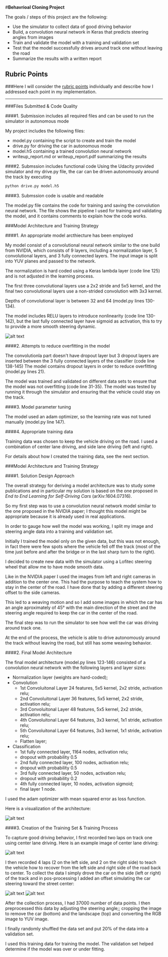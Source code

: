 #**Behavrioal Cloning Project**

The goals / steps of this project are the following:
* Use the simulator to collect data of good driving behavior
* Build, a convolution neural network in Keras that predicts steering angles from images
* Train and validate the model with a training and validation set
* Test that the model successfully drives around track one without leaving the road
* Summarize the results with a written report


[//]: # (Image References)

[image1]: ./img/cnn-architecture.png "NVIDIA cnn architecture"
[image2]: ./img/center_driving.png "Center lane driving"
[image3]: ./img/left_driving.png "Driving on left side"
[image4]: ./img/right_driving.png "Driving on right side"


## Rubric Points
###Here I will consider the [rubric points](https://review.udacity.com/#!/rubrics/432/view) individually and describe how I addressed each point in my implementation.  

---
###Files Submitted & Code Quality

####1. Submission includes all required files and can be used to run the simulator in autonomous mode

My project includes the following files:
* model.py containing the script to create and train the model
* drive.py for driving the car in autonomous mode
* model.h5 containing a trained convolution neural network 
* writeup_report.md or writeup_report.pdf summarizing the results

####2. Submssion includes functional code
Using the Udacity provided simulator and my drive.py file, the car can be driven autonomously around the track by executing 
```sh
python drive.py model.h5
```

####3. Submssion code is usable and readable

The model.py file contains the code for training and saving the convolution neural network. The file shows the pipeline I used for training and validating the model, and it contains comments to explain how the code works.

###Model Architecture and Training Strategy

####1. An appropriate model arcthiecture has been employed

My model consist of a convolutional neural network similar to the one build from NVIDIA, which consists of 9 layers, including a normalization layer, 5 convolutional layers, and 3 fully connected layers. The input image is split into YUV planes and passed to the network.

The normalization is hard coded using a Keras lambda layer (code line 125) and is not adjusted in the learning process. 

The first three convolutional layers use a 2x2 stride and 5x5 kernel, and the final two convolutional layers use a non-strided convolution with 3x3 kernel.

Depths of convolutional layer is between 32 and 64 (model.py lines 130-134).

The model includes RELU layers to introduce nonlinearity (code line 130-142), but the last fully connected layer have sigmoid as activation, this to try to provide a more smooth steering dynamic.

![alt text][image1]

####2. Attempts to reduce overfitting in the model

The convolutionla part doesn't have dropout layer but 3 dropout layers are inserted between the 3 fully connected layers of the classifier (code line 138-145)
The model contains dropout layers in order to reduce overfitting (model.py lines 21). 

The model was trained and validated on different data sets to ensure that the model was not overfitting (code line 31-35). The model was tested by running it through the simulator and ensuring that the vehicle could stay on the track.

####3. Model parameter tuning

The model used an adam optimizer, so the learning rate was not tuned manually (model.py line 147).

####4. Appropriate training data

Training data was chosen to keep the vehicle driving on the road. I used a combination of center lane driving, and side lane driving (left and right).

For details about how I created the training data, see the next section. 

###Model Architecture and Training Strategy

####1. Solution Design Approach

The overall strategy for deriving a model architecture was to study some publications and in particular my solution is based on the one proposed in *End to End Learning for Self-Driving Cars* (arXiv:1604.07316). 

So my first step was to use a convolution neural network model similar to the one proposed in the NVIDIA paper; I thought this model might be appropriate because it is already used in real applications.

In order to gauge how well the model was working, I split my image and steering angle data into a training and validation set. 

Initially I trained the model only on the given data, but this was not enough, in fact there were few spots where the vehicle fell off the track (most of the time just before and after the bridge or in the last sharp turn to the right). 

I decided to create new data with the simulator using a Lofitec steering wheel that allow me to have mode smooth data.

Like in the NVIDIA paper I used the images from left and right cameras in addition to the center one. This had the purpose to teach the system how to stay in the center of the road. I have done that by adding a different steering offset to the side cameras.

This led to a weaving motion and so I add some images in which the car has an angle aproximately of 45° with the main direction of the street and the steering angle required to keep the car in the center of the road.
 
The final step was to run the simulator to see how well the car was driving around track one. 

At the end of the process, the vehicle is able to drive autonomously around the track without leaving the road, but still has some weaving behavior.

####2. Final Model Architecture

The final model architecture (model.py lines 123-146) consisted of a convolution neural network with the following layers and layer sizes:

- Normalization layer (weights are hard-coded);
- Convolution
	- 1st Convoluitonal Layer 24 features, 5x5 kernel, 2x2 stride, activation relu;
	- 2nd Convoluitonal Layer 36 features, 5x5 kernel, 2x2 stride, activation relu;
	- 3rd Convoluitonal Layer 48 features, 5x5 kernel, 2x2 stride, activation relu;
	- 4th Convoluitonal Layer 64 features, 3x3 kernel, 1x1 stride, activation relu;
	- 5th Convoluitonal Layer 64 features, 3x3 kernel, 1x1 stride, activation relu;
	- Flatten layer;
- Classification
	- 1st fully connected layer, 1164 nodes, activation relu;
	- dropout with probability 0.5
	- 2nd fully connected layer, 100 nodes, activation relu;
	- dropout with probability 0.5
	- 3rd fully connected layer, 50 nodes, activation relu;
	- dropout with probability 0.2
	- 4th fully connected layer, 10 nodes, activation sigmoid;
	- final layer 1 node.
	
I used the adam optimizer with mean squared error as loss function.

Here is a visualization of the architecture:

![alt text][image1]

####3. Creation of the Training Set & Training Process

To capture good driving behavior, I first recorded two laps on track one using center lane driving. Here is an example image of center lane driving:

![alt text][image2]

I then recorded 4 laps (2 on the left side, and 2 on the right side) to teach the vehicle how to recover from the left side and right side of the road back to center. 
To collect the data I simply drove the car on the side (left or right) of the track and in pos-processing I added an offset simulating the car steering toward the street center:

![alt text][image3]
![alt text][image4]


After the collection process, I had 37000 number of data points. I then preprocessed this data by adjusting the steering angle;; cropping the image to remove the car (bottom) and the landscape (top) and converting the RGB image to YUV image.

I finally randomly shuffled the data set and put 20% of the data into a validation set. 

I used this training data for training the model. The validation set helped determine if the model was over or under fitting.
